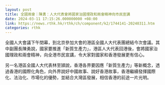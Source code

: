 ```yaml
---
layout: post
title: 全國兩會｜陳勇：人大代表會將國家治國理政和兩會精神向市民宣講
date: 2024-03-11 17:15:26.000000000 +08:00
link: https://news.rthk.hk/rthk/ch/component/k2/1744141-20240311.htm
categories: rthk
---
```


全國人大會議下午閉幕，到北京參加大會的港區全國人大代表團總結今次會議。其中副團長陳勇說，國家要推進「新質生產力」，港區人大代表回港後，會將國家治國理政和兩會精神，向全港市民宣講，令大家對國家和香港發展更有信心。

另一名港區全國人大代表林至頴說，香港各界要因應「新質生產力」等新概念，透過香港的國際化角色，向外界說好中國故事、說好香港故事，香港繼續發揮國際化、法治化、市場化的優勢，並結合大灣區發展，相信香港的前途一片光明。
